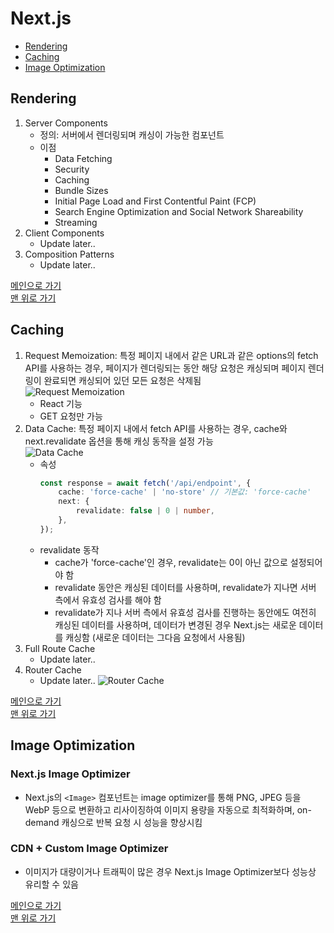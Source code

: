 # Next.js

* [Rendering](#rendering)
* [Caching](#caching)
* [Image Optimization](#image-optimization)

## Rendering
1. Server Components
    - 정의: 서버에서 렌더링되며 캐싱이 가능한 컴포넌트
    - 이점
        - Data Fetching
        - Security
        - Caching
        - Bundle Sizes
        - Initial Page Load and First Contentful Paint (FCP)
        - Search Engine Optimization and Social Network Shareability
        - Streaming
1. Client Components
    - Update later..
1. Composition Patterns
    - Update later..

[메인으로 가기](https://github.com/sekhyuni/frontend-basic-concept)</br>
[맨 위로 가기](#next.js)
## Caching
1. Request Memoization: 특정 페이지 내에서 같은 URL과 같은 options의 fetch API를 사용하는 경우, 페이지가 렌더링되는 동안 해당 요청은 캐싱되며 페이지 렌더링이 완료되면 캐싱되어 있던 모든 요청은 삭제됨  
![Request Memoization](./assets/img/request-memoization.avif)
    - React 기능
    - GET 요청만 가능
1. Data Cache: 특정 페이지 내에서 fetch API를 사용하는 경우, cache와 next.revalidate 옵션을 통해 캐싱 동작을 설정 가능  
![Data Cache](./assets/img/data-cache.avif)
    - 속성
        ```typescript
        const response = await fetch('/api/endpoint', {
            cache: 'force-cache' | 'no-store' // 기본값: 'force-cache'
            next: {
                revalidate: false | 0 | number,
            },
        });
        ```
    - revalidate 동작
        - cache가 'force-cache'인 경우, revalidate는 0이 아닌 값으로 설정되어야 함
        - revalidate 동안은 캐싱된 데이터를 사용하며, revalidate가 지나면 서버 측에서 유효성 검사를 해야 함
        - revalidate가 지나 서버 측에서 유효성 검사를 진행하는 동안에도 여전히 캐싱된 데이터를 사용하며, 데이터가 변경된 경우 Next.js는 새로운 데이터를 캐싱함 (새로운 데이터는 그다음 요청에서 사용됨)
1. Full Route Cache
    - Update later..
1. Router Cache
    - Update later..
![Router Cache](./assets/img/router-cache.avif)

[메인으로 가기](https://github.com/sekhyuni/frontend-basic-concept)</br>
[맨 위로 가기](#next.js)
## Image Optimization
### Next.js Image Optimizer
- Next.js의 `<Image>` 컴포넌트는 image optimizer를 통해 PNG, JPEG 등을 WebP 등으로 변환하고 리사이징하여 이미지 용량을 자동으로 최적화하며, on-demand 캐싱으로 반복 요청 시 성능을 향상시킴
### CDN + Custom Image Optimizer
- 이미지가 대량이거나 트래픽이 많은 경우 Next.js Image Optimizer보다 성능상 유리할 수 있음

[메인으로 가기](https://github.com/sekhyuni/frontend-basic-concept)</br>
[맨 위로 가기](#nextjs-app-router)